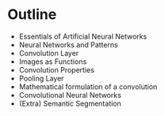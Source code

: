 # Outline

* <Link to="4">Essentials of Artificial Neural Networks</Link>

* <Link to="5">Neural Networks and Patterns</Link>

* <Link to="12">Convolution Layer</Link>

* <Link to="18">Images as Functions</Link>

* <Link to="25">Convolution Properties</Link>

* <Link to="26">Pooling Layer</Link>

* <Link to="29">Mathematical formulation of a convolution</Link>

* <Link to="33">Convolutional Neural Networks</Link>

* <Link to="44">(Extra) Semantic Segmentation</Link>